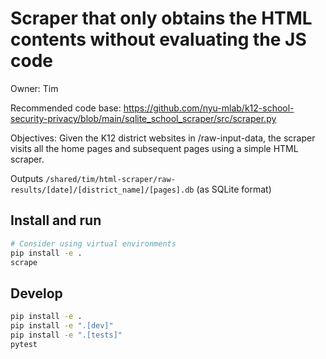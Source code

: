 # Scraper that only obtains the HTML contents without evaluating the JS code

Owner: Tim

Recommended code base:
https://github.com/nyu-mlab/k12-school-security-privacy/blob/main/sqlite_school_scraper/src/scraper.py

Objectives: Given the K12 district websites in /raw-input-data, the scraper visits all the home pages and subsequent pages using a simple HTML scraper.

Outputs
`/shared/tim/html-scraper/raw-results/[date]/[district_name]/[pages].db` (as SQLite format)

## Install and run
```bash
# Consider using virtual environments
pip install -e .
scrape
```

## Develop
```bash
pip install -e .
pip install -e ".[dev]"
pip install -e ".[tests]"
pytest
```
